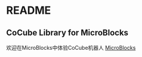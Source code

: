 # README #

## CoCube Library for MicroBlocks
欢迎在MicroBlocks中体验CoCube机器人 [MicroBlocks](https://microblocksfun.cn/)
